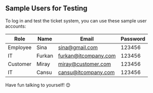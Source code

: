 ## Sample Users for Testing

To log in and test the ticket system, you can use these sample user accounts:

| Role      | Name   |       Email          | Password  |
|-----------|--------|----------------------|-----------|
| Employee  | Sina   | sina@gmail.com       | 123456    |
|    IT     | Furkan | furkan@itcompany.com | 123456    |
| Customer  | Miray  | miray@customer.com   | 123456    |
|    IT     | Cansu  | cansu@itcompany.com  | 123456    |

Have fun talking to yourself! 😊


